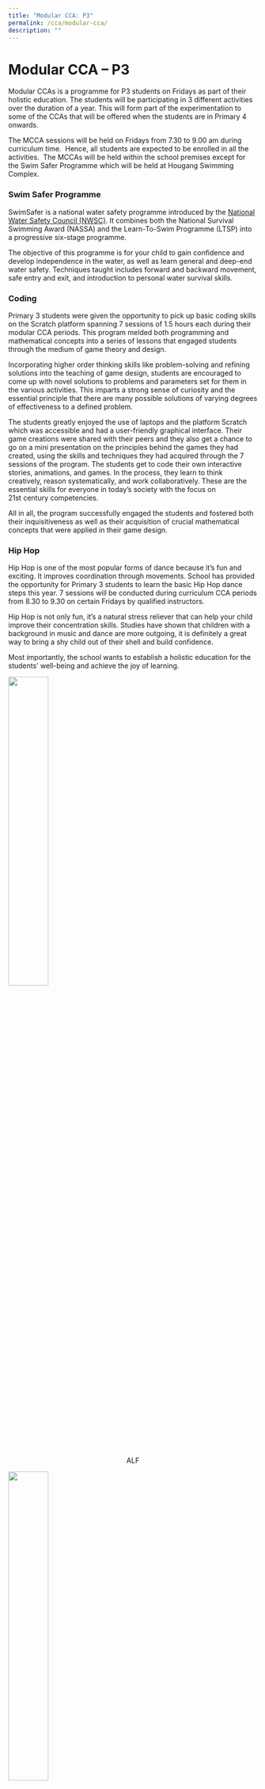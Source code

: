 ```yaml
---
title: "Modular CCA: P3"
permalink: /cca/modular-cca/
description: ""
---
```

# **Modular CCA – P3**

Modular CCAs is a programme for P3 students on Fridays as part of their holistic education. The students will be participating in 3 different activities over the duration of a year. This will form part of the experimentation to some of the CCAs that will be offered when the students are in Primary 4 onwards.

The MCCA sessions will be held on Fridays from 7.30 to 9.00 am during curriculum time.  Hence, all students are expected to be enrolled in all the activities.  The MCCAs will be held within the school premises except for the Swim Safer Programme which will be held at Hougang Swimming Complex.

### Swim Safer Programme

SwimSafer is a national water safety programme introduced by the [National Water Safety Council (NWSC)](http://www.swimsingapore.com/national-water-safety-council). It combines both the National Survival Swimming Award (NASSA) and the Learn-To-Swim Programme (LTSP) into a progressive six-stage programme.

The objective of this programme is for your child to gain confidence and develop independence in the water, as well as learn general and deep-end water safety. Techniques taught includes forward and backward movement, safe entry and exit, and introduction to personal water survival skills.

### Coding

Primary 3 students were given the opportunity to pick up basic coding skills on the Scratch platform spanning 7 sessions of 1.5 hours each during their modular CCA periods. This program melded both programming and mathematical concepts into a series of lessons that engaged students through the medium of game theory and design.

Incorporating higher order thinking skills like problem-solving and refining solutions into the teaching of game design, students are encouraged to come up with novel solutions to problems and parameters set for them in the various activities. This imparts a strong sense of curiosity and the essential principle that there are many possible solutions of varying degrees of effectiveness to a defined problem.

The students greatly enjoyed the use of laptops and the platform Scratch which was accessible and had a user-friendly graphical interface. Their game creations were shared with their peers and they also get a chance to go on a mini presentation on the principles behind the games they had created, using the skills and techniques they had acquired through the 7 sessions of the program. The students get to code their own interactive stories, animations, and games. In the process, they learn to think creatively, reason systematically, and work collaboratively. These are the essential skills for everyone in today’s society with the focus on 21st century competencies.

All in all, the program successfully engaged the students and fostered both their inquisitiveness as well as their acquisition of crucial mathematical concepts that were applied in their game design.

### Hip Hop

Hip Hop is one of the most popular forms of dance because it’s fun and exciting. It improves coordination through movements. School has provided the opportunity for Primary 3 students to learn the basic Hip Hop dance steps this year. 7 sessions will be conducted during curriculum CCA periods from 8.30 to 9.30 on certain Fridays by qualified instructors.

Hip Hop is not only fun, it’s a natural stress reliever that can help your child improve their concentration skills. Studies have shown that children with a background in music and dance are more outgoing, it is definitely a great way to bring a shy child out of their shell and build confidence.

Most importantly, the school wants to establish a holistic education for the students’ well-being and achieve the joy of learning.

<img src="/images/ALF-300x225.jpg" 
     style="width:40%">
<center>ALF</center>

<img src="/images/Arm-wave-300x225.jpg" 
     style="width:40%">
<center>Arm Wave</center>

<img src="/images/Cross-steps-300x225.jpg" 
     style="width:40%">
<center>Cross Steps</center>

<img src="/images/LA%20Walk-300x225.jpg" 
     style="width:40%">
<center> L.A Walk </center>

<img src="/images/Side-steps-225x300.jpg" 
     style="width:40%">
<center>Side Steps</center>

### Uniformed Groups

Modular CCA (Uniformed Group) is a CCA for all Primary 3 students where they will get to understand about the three uniformed groups in Xinmin Primary, namely Brownies, Red Cross and Scouts.

The students will be able to have an experience of some activities conducted in the three CCAs through 7 week modules revolving around the theme: Being An Outdoor Explorer. They will get to learn more about environment through exploration of gardens in our school, learn outdoor survival skills such as outdoor cooking, tent pitching, knotting and basic first aid skills.

Through these activities, we hope to provide the Primary 3 some first-hand experience of the CCA to help them when they make decision to choose their CCA in Term 4 while gaining some useful skills and knowledge.


<img src="/images/Focused-and-being-on-task-300x225.jpg" 
     style="width:40%">
<center>Focused And Being On Task</center>

<img src="/images/Learning-about-plants-in-our-environment-169x300.jpeg" 
     style="width:40%">
<center>Learning About Plants In Our Environment</center>

<img src="/images/Observing-plants-in-our-environment-169x300.jpeg" 
     style="width:40%">
<center>Observing Plants In Our Environment</center>

<img src="/images/Playing-a-part-in-upcycling-225x300.jpg" 
     style="width:40%">
<center>Playing A Part In Upcycling</center>

<img src="/images/Posing-with-completed-upcycling-craft-142x300.jpeg" 
     style="width:25%">
<center>Posing With Completed Upcycling Craft</center>


### Teachers In Charge

| Uniformed Groups 	| Coding 	| Hip Hop 	|
|---	|---	|---	|
| Miss Charlene Lim (In-charge) 	| Mr Tan Kee Beng  (In-charge) 	| Mdm Wang Xiaohua (In-charge) 	|
| Mrs Lim-Siew Wai Mun 	| Mr Edwin Yu 	| Mrs Angela Tan 	|
| Mdm Li Wenting 	| Mrs Magdalene Tan 	| Miss Vivian Tan 	|